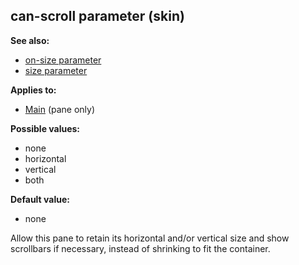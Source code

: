 ## can-scroll parameter (skin)
**See also:**
+   [on-size parameter](/ref/%7Bskin%7D/param/on-size.md) 
+   [size parameter](/ref/%7Bskin%7D/param/size.md) 
<!-- -->
**Applies to:**
+   [Main](/ref/%7Bskin%7D/control/main.md) (pane only)
<!-- -->
**Possible values:**
+   none
+   horizontal
+   vertical
+   both
<!-- -->
**Default value:**
+   none


Allow this pane to retain its horizontal and/or vertical size
and show scrollbars if necessary, instead of shrinking to fit the
container.